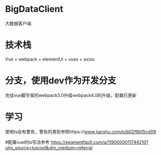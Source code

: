 # BigDataClient
大数据客户端

# 技术栈
Vue + webpack + elementUi + vuex + axios

# 分支，使用dev作为开发分支

完成vue脚手架的webpack3.0升级webpack4.0的升级，配置已更新


# 学习
使用ts会有警告，警告的类型参照https://www.jianshu.com/p/b02f6b15cd09

#配置vue的ts写法参考 https://segmentfault.com/a/1190000011744210?utm_source=tuicool&utm_medium=referral

